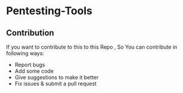 

# Pentesting-Tools
 
## Contribution
   If you want to contribute to this to this Repo , So You can contribute in following ways:

- Report bugs
- Add some code
- Give suggestions to make it better
- Fix issues & submit a pull request
